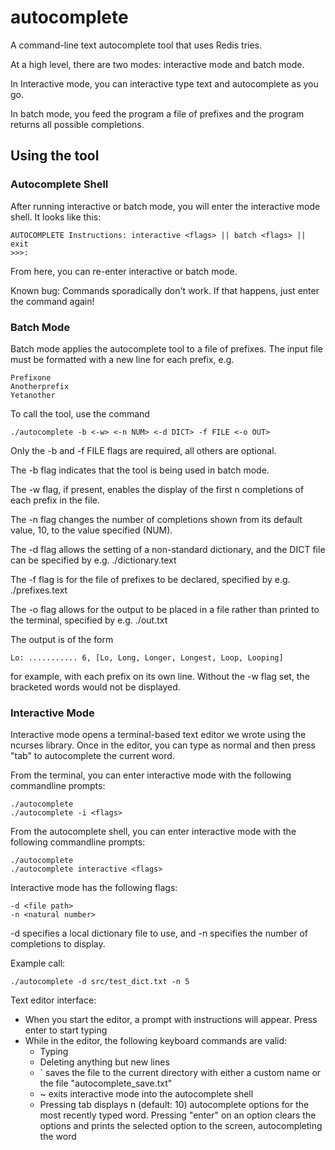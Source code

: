 # autocomplete
 A command-line text autocomplete tool that uses Redis tries.

 At a high level, there are two modes: interactive mode and batch mode. 

 In Interactive mode, you can interactive type text and autocomplete as you go.

 In batch mode, you feed the program a file of prefixes and the program returns all possible completions. 

## Using the tool

### Autocomplete Shell
 After running interactive or batch mode, you will enter the interactive mode shell. It looks like this:
 ```
 AUTOCOMPLETE Instructions: interactive <flags> || batch <flags> || exit
 >>>: 
 ```
 From here, you can re-enter interactive or batch mode.
 
 Known bug: Commands sporadically don't work. If that happens, just enter the command again! 

### Batch Mode
 Batch mode applies the autocomplete tool to a file of prefixes. The input file must be formatted with
 a new line for each prefix, e.g.
 ```
 Prefixone
 Anotherprefix
 Yetanother
 ```
 To call the tool, use the command
 ```
 ./autocomplete -b <-w> <-n NUM> <-d DICT> -f FILE <-o OUT>
 ```
 Only the -b and -f FILE flags are required, all others are optional.

 The -b flag indicates that the tool is being used in batch mode.

 The -w flag, if present, enables the display of the first n completions of each prefix in the file.

 The -n flag changes the number of completions shown from its default value, 10, to the value specified (NUM).

 The -d flag allows the setting of a non-standard dictionary, and the DICT file can be specified by e.g. ./dictionary.text

 The -f flag is for the file of prefixes to be declared, specified by e.g. ./prefixes.text

 The -o flag allows for the output to be placed in a file rather than printed to the terminal, specified by e.g. ./out.txt

 The output is of the form
 ```
 Lo: ........... 6, [Lo, Long, Longer, Longest, Loop, Looping]
 ```
 for example, with each prefix on its own line. Without the -w flag set, the bracketed words would not be displayed.

### Interactive Mode
 
 Interactive mode opens a terminal-based text editor we wrote using the ncurses library. Once in the editor, you can type as normal and then press "tab" to autocomplete the current word.

 From the terminal, you can enter interactive mode with the following commandline prompts:
 ```
 ./autocomplete
 ./autocomplete -i <flags>
 ```
 From the autocomplete shell, you can enter interactive mode with the following commandline prompts:
 ```
 ./autocomplete
 ./autocomplete interactive <flags>
 ```
  Interactive mode has the following flags:
  ```
  -d <file path> 
  -n <natural number>
  ```
  -d specifies a local dictionary file to use, and -n specifies the number of completions to display.

  Example call:
  ```
  ./autocomplete -d src/test_dict.txt -n 5
  ```

 Text editor interface:
* When you start the editor, a prompt with instructions will appear. Press enter to start typing
* While in the editor, the following keyboard commands are valid:
    * Typing
    * Deleting anything but new lines
    * ` saves the file to the current directory with either a custom name or the file "autocomplete_save.txt"
    * ~ exits interactive mode into the autocomplete shell
    * Pressing tab displays n (default: 10) autocomplete options for the most recently typed word. Pressing "enter" on an option clears the options and prints the selected option to the screen, autocompleting the word